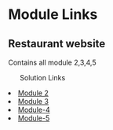 <!DOCTYPE html>
<html>
<body>
	<h1>Module Links</h1>
	<h2>Restaurant website</h2>
	<p>Contains all module 2,3,4,5</p>
	<ul>Solution Links</ul>
		<li>
			<a href="https://theproayush.github.io/coursera-assignments/module2-solution/index.html">Module 2</a>
		</li>
		<li>
			<a href="https://theproayush.github.io/coursera-assignments/module3-solution/index.html">Module 3</a>
		</li>
		<li>
			<a href="https://theproayush.github.io/coursera-assignments/module-4-solution/index.html">Module-4</a>
		</li>
		<li>
			<a href="https://theproayush.github.io/coursera-assignments/module5-solution">Module-5</a>
		</li>
</body>
</html>

